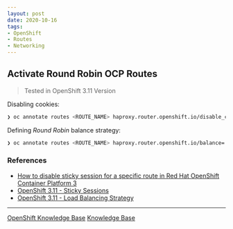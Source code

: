 ```yaml
---
layout: post
date: 2020-10-16
tags:
- OpenShift
- Routes
- Networking
---
```


## Activate Round Robin OCP Routes

>
> Tested in OpenShift 3.11 Version
> 

Disabling cookies:

```bash
❯ oc annotate routes <ROUTE_NAME> haproxy.router.openshift.io/disable_cookies='true'
```

Defining *Round Robin* balance strategy:

```bash
❯ oc annotate routes <ROUTE_NAME> haproxy.router.openshift.io/balance='roundrobin'
```

### References

* [How to disable sticky session for a specific route in Red Hat OpenShift Container Platform 3](https://access.redhat.com/solutions/4820731)
* [OpenShift 3.11 - Sticky Sessions](https://docs.openshift.com/container-platform/3.11/architecture/networking/routes.html#routes-sticky-sessions)
* [OpenShift 3.11 - Load Balancing Strategy](https://docs.openshift.com/container-platform/3.11/architecture/networking/routes.html#load-balancing)

* * *

[OpenShift Knowledge Base](./)
[Knowledge Base](../)
